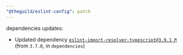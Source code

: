 ```yaml
---
"@theguild/eslint-config": patch
---
```

dependencies updates:
  - Updated dependency [`eslint-import-resolver-typescript@3.9.1` ↗︎](https://www.npmjs.com/package/eslint-import-resolver-typescript/v/3.9.1) (from `3.7.0`, in `dependencies`)
